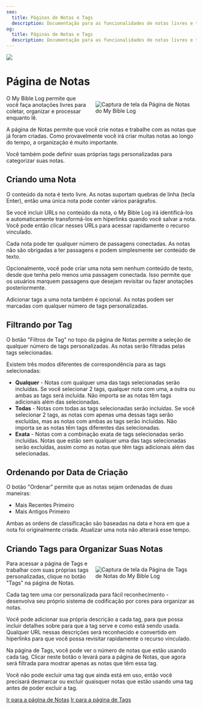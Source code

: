 ```yaml
---
seo:
  title: Páginas de Notas e Tags
  description: Documentação para as funcionalidades de notas livres e tags personalizadas do My Bible Log
og:
  title: Páginas de Notas e Tags
  description: Documentação para as funcionalidades de notas livres e tags personalizadas do My Bible Log
---
```


![](/share.jpg)

# Página de Notas

<div style="width: 50%; float: right; margin: 1rem">
  <img alt="Captura de tela da Página de Notas do My Bible Log" src="/screenshots/sc10-notes.jpg" />
</div>

O My Bible Log permite que você faça anotações livres para coletar, organizar e processar enquanto lê.

A página de Notas permite que você crie notas e trabalhe com as notas que já foram criadas. Como provavelmente você irá criar muitas notas ao longo do tempo, a organização é muito importante.

Você também pode definir suas próprias tags personalizadas para categorizar suas notas.

## Criando uma Nota

O conteúdo da nota é texto livre. As notas suportam quebras de linha (tecla Enter), então uma única nota pode conter vários parágrafos.

Se você incluir URLs no conteúdo da nota, o My Bible Log irá identificá-los e automaticamente transformá-los em hiperlinks quando você salvar a nota. Você pode então clicar nesses URLs para acessar rapidamente o recurso vinculado.

Cada nota pode ter qualquer número de passagens conectadas. As notas não são obrigadas a ter passagens e podem simplesmente ser conteúdo de texto.

Opcionalmente, você pode criar uma nota sem nenhum conteúdo de texto, desde que tenha pelo menos uma passagem conectada. Isso permite que os usuários marquem passagens que desejam revisitar ou fazer anotações posteriormente.

Adicionar tags a uma nota também é opcional. As notas podem ser marcadas com qualquer número de tags personalizadas.

## Filtrando por Tag

O botão "Filtros de Tag" no topo da página de Notas permite a seleção de qualquer número de tags personalizadas. As notas serão filtradas pelas tags selecionadas.

Existem três modos diferentes de correspondência para as tags selecionadas:

* **Qualquer** - Notas com qualquer uma das tags selecionadas serão incluídas. Se você selecionar 2 tags, qualquer nota com uma, a outra ou ambas as tags será incluída. Não importa se as notas têm tags adicionais além das selecionadas.
* **Todas** - Notas com todas as tags selecionadas serão incluídas. Se você selecionar 2 tags, as notas com apenas uma dessas tags serão excluídas, mas as notas com ambas as tags serão incluídas. Não importa se as notas têm tags diferentes das selecionadas.
* **Exata** - Notas com a combinação exata de tags selecionadas serão incluídas. Notas que estão sem qualquer uma das tags selecionadas serão excluídas, assim como as notas que têm tags adicionais além das selecionadas.

## Ordenando por Data de Criação

O botão "Ordenar" permite que as notas sejam ordenadas de duas maneiras:

* Mais Recentes Primeiro
* Mais Antigos Primeiro

Ambas as ordens de classificação são baseadas na data e hora em que a nota foi originalmente criada. Atualizar uma nota não alterará esse tempo.

## Criando Tags para Organizar Suas Notas

<div style="width: 50%; float: right; margin: 1rem">
  <img alt="Captura de tela da Página de Tags de Notas do My Bible Log" src="/screenshots/sc11-note-tags.jpg" />
</div>

Para acessar a página de Tags e trabalhar com suas próprias tags personalizadas, clique no botão "Tags" na página de Notas.

Cada tag tem uma cor personalizada para fácil reconhecimento - desenvolva seu próprio sistema de codificação por cores para organizar as notas.

Você pode adicionar sua própria descrição a cada tag, para que possa incluir detalhes sobre para que a tag serve e como está sendo usada. Qualquer URL nessas descrições será reconhecido e convertido em hiperlinks para que você possa revisitar rapidamente o recurso vinculado.

Na página de Tags, você pode ver o número de notas que estão usando cada tag. Clicar neste botão o levará para a página de Notas, que agora será filtrada para mostrar apenas as notas que têm essa tag.

Você não pode excluir uma tag que ainda está em uso, então você precisará desmarcar ou excluir quaisquer notas que estão usando uma tag antes de poder excluir a tag.

<div class="buttons">
  <a class="button is-light" href="/pt/notes">Ir para a página de Notas</a>
  <a class="button is-light" href="/pt/tags">Ir para a página de Tags</a>
</div>
